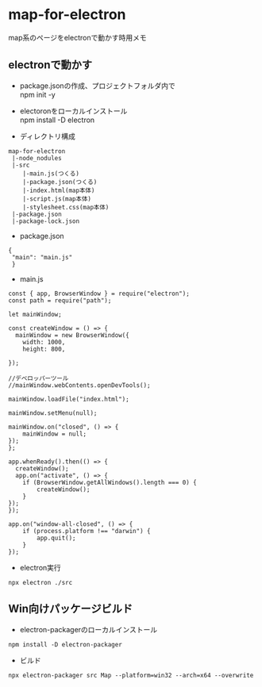 # map-for-electron
map系のページをelectronで動かす時用メモ  

## electronで動かす  
- package.jsonの作成、プロジェクトフォルダ内で  
npm init -y  

- electoronをローカルインストール  
npm install -D electron

- ディレクトリ構成

```
map-for-electron  
 |-node_nodules  
 |-src  
    |-main.js(つくる)  
    |-package.json(つくる)  
    |-index.html(map本体)  
    |-script.js(map本体)  
    |-stylesheet.css(map本体)
 |-package.json
 |-package-lock.json
```

- package.json
```
{
 "main": "main.js"
 }
```

- main.js
```
const { app, BrowserWindow } = require("electron");
const path = require("path");

let mainWindow;

const createWindow = () => {
  mainWindow = new BrowserWindow({
    width: 1000,
    height: 800,
    
});

//デベロッパーツール
//mainWindow.webContents.openDevTools();

mainWindow.loadFile("index.html");

mainWindow.setMenu(null);

mainWindow.on("closed", () => {
    mainWindow = null;
});
};

app.whenReady().then(() => {
  createWindow();
  app.on("activate", () => {
    if (BrowserWindow.getAllWindows().length === 0) {
        createWindow();
    }
});
});

app.on("window-all-closed", () => {
    if (process.platform !== "darwin") {
        app.quit();
    }
});
```
- electron実行
```
npx electron ./src
```

## Win向けパッケージビルド  
- electron-packagerのローカルインストール  
```
npm install -D electron-packager
```

- ビルド
```
npx electron-packager src Map --platform=win32 --arch=x64 --overwrite
```
